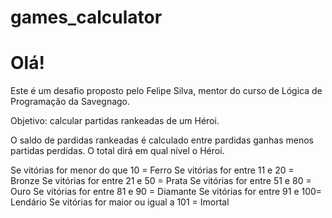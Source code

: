 # games_calculator

# Olá!

Este é um desafio proposto pelo Felipe Silva, mentor do curso de Lógica de Programação da Savegnago.

Objetivo: calcular partidas rankeadas de um Héroi.

O saldo de pardidas rankeadas é calculado entre pardidas ganhas menos partidas perdidas. O total dirá em qual nível o Héroi.

Se vitórias for menor do que 10 = Ferro
Se vitórias for entre 11 e 20 = Bronze
Se vitórias for entre 21 e 50 = Prata
Se vitórias for entre 51 e 80 = Ouro
Se vitórias for entre 81 e 90 = Diamante
Se vitórias for entre 91 e 100= Lendário
Se vitórias for maior ou igual a 101 = Imortal
